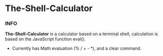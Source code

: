 ﻿# The-Shell-Calculator

### INFO

**The-Shell-Calculator** is a calculator based on a terminal shell, calculation is based on the JavaScript function eval().
- Currently has Math evaluation (% / + - *), and a clear command.

